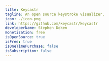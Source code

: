 ```yaml
---
title: Keycastr
tagline: An open source keystroke visualizer.
icon: ./icon.png
link: https://github.com/keycastr/keycastr
developerName: Stephen Deken
monetization: free
isOpenSource: true
isFree: true
isOneTimePurchase: false
isSubscription: false
---
```

